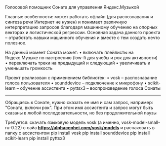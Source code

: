 
Голосовой помощник Соната для управления Яндекс.Музыкой

Главные особенности: может работать офлайн (для распознавания и синтеза речи Интернет не нужен) и понимает различную интерпретацию запросов благодаря машинному обучению на опорных векторах и логистической регрессии.
Основная задача данного проекта – отработать навыки машинного обучения и вместе с тем создать нечто полезное.

На данный момент Соната может:
•	включать плейлисты на Яндекс.Музыке по настроению (low-fi для учебы и рок для активности)
•	переключать треки на предыдущий и следующий 
•	увеличивать и уменьшать громкость 

Проект реализован с применением библиотек:
•	vosk – распознавание голоса пользователя
•	sounddevice – подключение к микрофону
•	scikit-learn – обучение ассистента 
•	pyttsx3 – воспроизведение голоса Сонаты

------------------------------------------------------------------------------------------------------------------
Обращаясь к Сонате, нужно сказать ее имя и сам запрос, например: "Соната, включи рок". При этом имя ассистента и запрос могут быть сказаны в любой последовательности, но без продолжительной паузы

Требуется:
скачать языковую модель vosk (а  именно, vosk-model-small-ru-0.22) с сайа **https://alphacephei.com/vosk/models** и распаковать в папку с ассистентом
pip install vosk
pip install sounddevice
pip install scikit-learn
pip install pyttsx3
